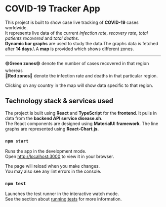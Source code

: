 # COVID-19 Tracker App

This project is built to show case live tracking of **COVID-19** cases worldwide.\
It represents live data of the current _infection rate_, _recovery rate_, _total patients recovered_ and _total deaths_.\
**Dynamic bar graphs** are used to study the data.The graphs data is fetched after **14 days**.\ 
A **map** is provided which shows different zones.

---
🟢**Green zones**🟢 denote the number of cases recovered in that region whereas\
🔴**Red zones**🔴 denote the infection rate and deaths in that particular region. 

Clicking on any country in the map will show data specific to that region. 


## Technology stack & services used

The project is built using **React** and **TypeScript** for the **frontend**. It pulls in data from the **backend API service disease.sh**.\
The React components are designed using **MaterialUI framework**. The line graphs are represented using **React-Chart.js.**

### `npm start`

Runs the app in the development mode.\
Open [http://localhost:3000](http://localhost:3000) to view it in your browser.

The page will reload when you make changes.\
You may also see any lint errors in the console.

### `npm test`

Launches the test runner in the interactive watch mode.\
See the section about [running tests](https://facebook.github.io/create-react-app/docs/running-tests) for more information.


